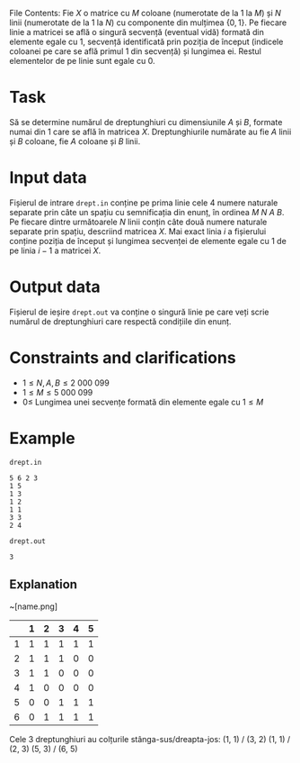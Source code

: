 File Contents:
Fie $X$ o matrice cu $M$ coloane (numerotate de la $1$ la $M$) și $N$ linii (numerotate de la $1$ la $N$) cu componente din mulțimea $\{ 0, 1 \}$. Pe fiecare linie a matricei se află o singură secvență (eventual vidă) formată din elemente egale cu $1$, secvență identificată prin poziția de început (indicele coloanei pe care se află primul $1$ din secvență) și lungimea ei. Restul elementelor de pe linie sunt egale cu $0$.

# Task
Să se determine numărul de dreptunghiuri cu dimensiunile $A$ și $B$, formate numai din $1$ care se află în matricea $X$. Dreptunghiurile numărate au fie $A$ linii și $B$ coloane, fie $A$ coloane și $B$ linii.

# Input data
Fișierul de intrare `drept.in` conține pe prima linie cele $4$ numere naturale separate prin câte un spațiu cu semnificația din enunț, în ordinea $M \ N \ A \ B$. Pe fiecare dintre următoarele $N$ linii conțin câte două numere naturale separate prin spațiu, descriind matricea $X$. Mai exact linia $i$ a fișierului conține poziția de început și lungimea secvenței de elemente egale cu $1$ de pe linia $i-1$ a matricei $X$.

# Output data
Fișierul de ieșire `drept.out` va conține o singură linie pe care veți scrie numărul de dreptunghiuri care respectă condițiile din enunț.

# Constraints and clarifications
* $1 \leq N, A, B \leq 2 \ 000 \ 099$
* $1 \leq M \leq 5 \ 000 \ 099$
* $0 \leq$ Lungimea unei secvențe formată din elemente egale cu $1 \leq M$

# Example

`drept.in`
```
5 6 2 3
1 5
1 3
1 2
1 1
3 3
2 4
```

`drept.out`
```
3
```

## Explanation

~[name.png]

||1|2|3|4|5|
|-----|----|---|---|----|---|
|1|1|1|1|1|1|
|2|1|1|1|0|0|
|3|1|1|0|0|0|
|4|1|0|0|0|0|
|5|0|0|1|1|1|
|6|0|1|1|1|1|

Cele $3$ dreptunghiuri au colțurile stânga-sus/dreapta-jos:
(1, 1) / (3, 2)
(1, 1) / (2, 3)
(5, 3) / (6, 5)